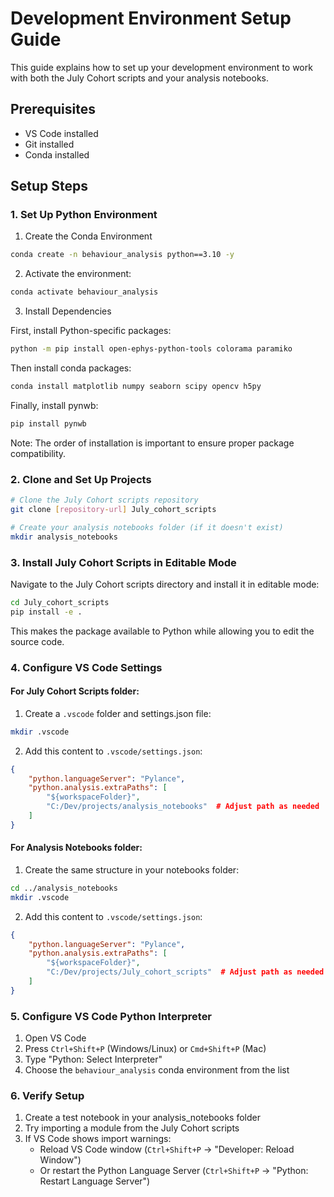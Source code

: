 # Development Environment Setup Guide

This guide explains how to set up your development environment to work with both the July Cohort scripts and your analysis notebooks.

## Prerequisites
- VS Code installed
- Git installed
- Conda installed

## Setup Steps

### 1. Set Up Python Environment

1. Create the Conda Environment
```bash
conda create -n behaviour_analysis python==3.10 -y
```

2. Activate the environment:
```bash
conda activate behaviour_analysis
```

3. Install Dependencies

First, install Python-specific packages:
```bash
python -m pip install open-ephys-python-tools colorama paramiko
```

Then install conda packages:
```bash
conda install matplotlib numpy seaborn scipy opencv h5py
```

Finally, install pynwb:
```bash
pip install pynwb
```

Note: The order of installation is important to ensure proper package compatibility.

### 2. Clone and Set Up Projects
```bash
# Clone the July Cohort scripts repository
git clone [repository-url] July_cohort_scripts

# Create your analysis notebooks folder (if it doesn't exist)
mkdir analysis_notebooks
```

### 3. Install July Cohort Scripts in Editable Mode

Navigate to the July Cohort scripts directory and install it in editable mode:
```bash
cd July_cohort_scripts
pip install -e .
```

This makes the package available to Python while allowing you to edit the source code.

### 4. Configure VS Code Settings

#### For July Cohort Scripts folder:

1. Create a `.vscode` folder and settings.json file:
```bash
mkdir .vscode
```

2. Add this content to `.vscode/settings.json`:
```json
{
    "python.languageServer": "Pylance",
    "python.analysis.extraPaths": [
        "${workspaceFolder}",
        "C:/Dev/projects/analysis_notebooks"  # Adjust path as needed
    ]
}
```

#### For Analysis Notebooks folder:

1. Create the same structure in your notebooks folder:
```bash
cd ../analysis_notebooks
mkdir .vscode
```

2. Add this content to `.vscode/settings.json`:
```json
{
    "python.languageServer": "Pylance",
    "python.analysis.extraPaths": [
        "${workspaceFolder}",
        "C:/Dev/projects/July_cohort_scripts"  # Adjust path as needed
    ]
}
```

### 5. Configure VS Code Python Interpreter

1. Open VS Code
2. Press `Ctrl+Shift+P` (Windows/Linux) or `Cmd+Shift+P` (Mac)
3. Type "Python: Select Interpreter"
4. Choose the `behaviour_analysis` conda environment from the list

### 6. Verify Setup

1. Create a test notebook in your analysis_notebooks folder
2. Try importing a module from the July Cohort scripts
3. If VS Code shows import warnings:
   - Reload VS Code window (`Ctrl+Shift+P` -> "Developer: Reload Window")
   - Or restart the Python Language Server (`Ctrl+Shift+P` -> "Python: Restart Language Server")